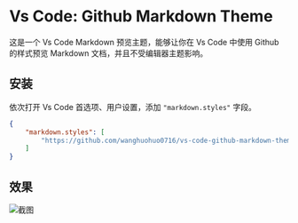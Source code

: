 # Vs Code: Github Markdown Theme

这是一个 Vs Code Markdown 预览主题，能够让你在 Vs Code 中使用 Github 的样式预览 Markdown 文档，并且不受编辑器主题影响。

## 安装

依次打开 Vs Code 首选项、用户设置，添加 `"markdown.styles"` 字段。

```json
{
    "markdown.styles": [
        "https://github.com/wanghuohuo0716/vs-code-github-markdown-theme/master/index.css"
    ]
}
```

## 效果

![截图](./preview.png)
